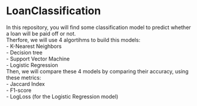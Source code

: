 # LoanClassification
In this repository, you will find some classification model to predict whether a loan will be paid off or not.  
Therfore, we will use 4 algortihms to build this models:  
    - K-Nearest Neighbors  
    - Decision tree  
    - Support Vector Machine  
    - Logistic Regression  
Then, we will compare these 4 models by comparing their accuracy, using these metrics:  
    - Jaccard Index  
    - F1-score  
    - LogLoss (for the Logistic Regression model)  
